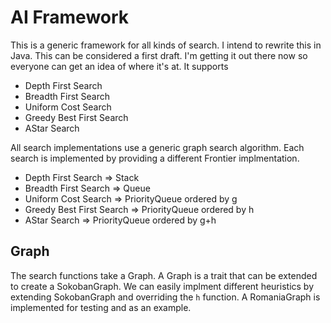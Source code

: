 AI Framework
============

This is a generic framework for all kinds of search.  I intend to rewrite this
in Java.  This can be considered a first draft.  I'm getting it out there now
so everyone can get an idea of where it's at.  It supports

* Depth First Search
* Breadth First Search
* Uniform Cost Search
* Greedy Best First Search
* AStar Search

All search implementations use a generic graph search algorithm.  Each search
is implemented by providing a different Frontier implmentation.

* Depth First Search => Stack
* Breadth First Search => Queue
* Uniform Cost Search => PriorityQueue ordered by g
* Greedy Best First Search => PriorityQueue ordered by h
* AStar Search => PriorityQueue ordered by g+h

Graph
-----
The search functions take a Graph.  A Graph is a trait that can be extended to
create a SokobanGraph.  We can easily implment different heuristics by extending
SokobanGraph and overriding the `h` function.  A RomaniaGraph is implemented for
testing and as an example.

